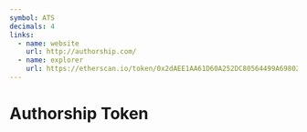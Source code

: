 ```yaml
---
symbol: ATS
decimals: 4
links:
  - name: website
    url: http://authorship.com/
  - name: explorer
    url: https://etherscan.io/token/0x2dAEE1AA61D60A252DC80564499A69802853583A
---
```


# Authorship Token
